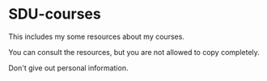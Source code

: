 # SDU-courses

This includes my some resources about my courses.

You can consult the resources, but you are not allowed to copy completely.

Don't give out personal information.
